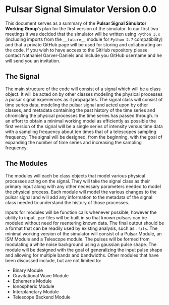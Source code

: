 # Pulsar Signal Simulator Version 0.0

This document serves as a summary of the __Pulsar Signal Simulator Working Group__’s plan for the first version of the simulator.
In our first two meetings it was decided that the simulator will be written using ```Python 3.x``` (including imports from the ```__future__``` module for ```Python 2.7``` compatibility) and that a private GitHub page will be used for storing and collaborating on the code.
If you wish to have access to the GitHub repository please contact Nathaniel Garver-Daniels and include you GitHub username and he will send you an invitation.

## The Signal

The main structure of the code will consist of a signal which will be a class object.
It will be acted on by other classes modeling the physical processes a pulsar signal experiences as it propagates.
The signal class will consist of time series data, modeling the pulsar signal and acted upon by other classes, and metadata containing the past history of the time series and chronicling the physical processes the time series has passed through.
In an effort to obtain a minimal working model as efficiently as possible the first version of the signal will be a single series of intensity versus time data with a sampling frequency about ten times that of a telescopes sampling frequency.
The signal will be designed, from the beginning, with the goal of expanding the number of time series and increasing the sampling frequency.

## The Modules

The modules will each be class objects that model various physical processes acting on the signal.
They will take the signal class as their primary input along with any other necessary parameters needed to model the physical process.
Each module will model the various changes to the pulsar signal and will add any information to the metadata of the signal class needed to understand the history of those processes.

Inputs for modules will be function calls whenever possible, however the ability to input ```.par``` files will be built in so that known pulsars can be modeled without need for reentering known data.
The final output should be a format that can be readily used by existing analysis, such as ```.fits```.
The minimal working version of the simulator will consist of a Pulsar Module, an ISM Module and a Telescope module.
The pulses will be formed from modulating a white noise background using a gaussian pulse shape.
The module will be designed with the goal of generalizing the input pulse shape and allowing for multiple bands and bandwidths.
Other modules that have been discussed include, but are not limited to:
* Binary Module
* Gravitational Wave Module
* Ephemeris Module
* Ionospheric Module
* Interplanetary Module
* Telescope Backend Module
